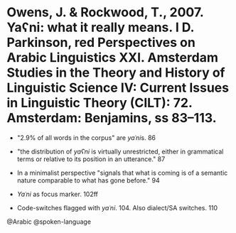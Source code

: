 # Owens, J. & Rockwood, T., 2007. Yaʕni: what it really means. I D. Parkinson, red Perspectives on Arabic Linguistics XXI. Amsterdam Studies in the Theory and History of Linguistic Science IV: Current Issues in Linguistic Theory (CILT): 72. Amsterdam: Benjamins, ss 83–113.

- "2.9% of all words in the corpus" are *yaʿni*s. 86

- "the distribution of *yaʕni* is virtually unrestricted, either in grammatical terms or relative to its position in an utterance." 87

- In a minimalist perspective "signals that what is coming is of a semantic nature comparable to what has gone before." 94

- *Yaʿni* as focus marker. 102ff

- Code-switches flagged with *yaʿni*. 104. Also dialect/SA switches. 110

@Arabic
@spoken-language
